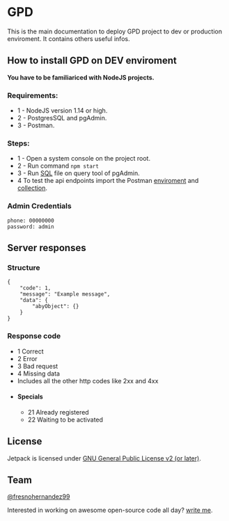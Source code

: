 # GPD

This is the main documentation to deploy GPD project to dev or production enviroment. It contains others useful infos.

## How to install GPD on DEV enviroment

**You have to be familiariced with NodeJS projects.**

### Requirements:
- 1 - NodeJS version 1.14 or high.
- 2 - PostgresSQL and pgAdmin.
- 3 - Postman.

### Steps:
- 1 - Open a system console on the project root.
- 2 - Run command ```npm start```
- 3 - Run [SQL](./src/database/_initi.sql) file on query tool of pgAdmin.
- 4 To test the api endpoints import the Postman [enviroment](./docs/gdp_env.postman_environment.json) and [collection](./docs/GPD.postman_collection.json).

### Admin Credentials
```
phone: 00000000
password: admin
```

## Server responses
### Structure
```
{
    "code": 1,
    "message": "Example message",
    "data": {
        "abyObject": {}
    }
}
```
### Response code
- 1 Correct
- 2 Error
- 3 Bad request
- 4 Missing data
- Includes all the other http codes like 2xx and 4xx
- #### Specials
    - 21 Already registered
    - 22 Waiting to be activated

## License
Jetpack is licensed under [GNU General Public License v2 (or later)](./LICENSE.txt).

## Team
[@fresnohernandez99](https://www.twitter.com/GOku99PRO)

Interested in working on awesome open-source code all day? [write me](fresnohernandez99@gmail.com).
